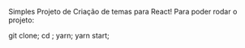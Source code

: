 Simples Projeto de Criação de temas para React! 
Para poder rodar o projeto:

git clone<Repositorio>;
cd <Nome do projeto>;
yarn;
yarn start;
  
